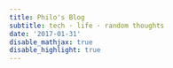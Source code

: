 ```yaml
---
title: Philo's Blog
subtitle: tech · life · random thoughts
date: '2017-01-31'
disable_mathjax: true
disable_highlight: true
---
```

